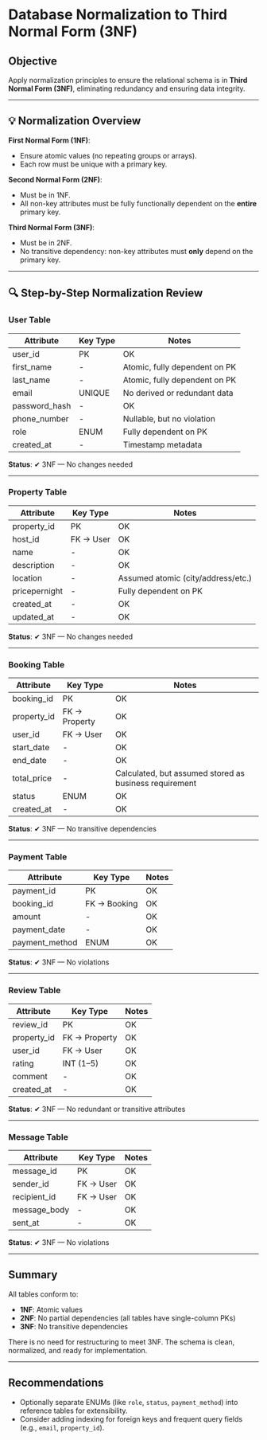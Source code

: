 # Database Normalization to Third Normal Form (3NF)

## Objective
Apply normalization principles to ensure the relational schema is in **Third Normal Form (3NF)**, eliminating redundancy and ensuring data integrity.

---

## 💡 Normalization Overview

**First Normal Form (1NF)**:  
- Ensure atomic values (no repeating groups or arrays).
- Each row must be unique with a primary key.

**Second Normal Form (2NF)**:  
- Must be in 1NF.
- All non-key attributes must be fully functionally dependent on the **entire** primary key.

**Third Normal Form (3NF)**:  
- Must be in 2NF.
- No transitive dependency: non-key attributes must **only** depend on the primary key.

---

## 🔍 Step-by-Step Normalization Review

### User Table

| Attribute         | Key Type | Notes |
|------------------|----------|-------|
| user_id          | PK       | OK    |
| first_name       | -        | Atomic, fully dependent on PK |
| last_name        | -        | Atomic, fully dependent on PK |
| email            | UNIQUE   | No derived or redundant data |
| password_hash    | -        | OK    |
| phone_number     | -        | Nullable, but no violation |
| role             | ENUM     | Fully dependent on PK |
| created_at       | -        | Timestamp metadata |

**Status**: ✔ 3NF — No changes needed

---

### Property Table

| Attribute         | Key Type     | Notes |
|------------------|--------------|-------|
| property_id      | PK           | OK    |
| host_id          | FK → User    | OK    |
| name             | -            | OK    |
| description      | -            | OK    |
| location         | -            | Assumed atomic (city/address/etc.) |
| pricepernight    | -            | Fully dependent on PK |
| created_at       | -            | OK    |
| updated_at       | -            | OK    |

**Status**: ✔ 3NF — No changes needed

---

### Booking Table

| Attribute         | Key Type     | Notes |
|------------------|--------------|-------|
| booking_id       | PK           | OK    |
| property_id      | FK → Property| OK    |
| user_id          | FK → User    | OK    |
| start_date       | -            | OK    |
| end_date         | -            | OK    |
| total_price      | -            | Calculated, but assumed stored as business requirement |
| status           | ENUM         | OK    |
| created_at       | -            | OK    |

**Status**: ✔ 3NF — No transitive dependencies

---

### Payment Table

| Attribute         | Key Type     | Notes |
|------------------|--------------|-------|
| payment_id       | PK           | OK    |
| booking_id       | FK → Booking | OK    |
| amount           | -            | OK    |
| payment_date     | -            | OK    |
| payment_method   | ENUM         | OK    |

**Status**: ✔ 3NF — No violations

---

### Review Table

| Attribute         | Key Type     | Notes |
|------------------|--------------|-------|
| review_id        | PK           | OK    |
| property_id      | FK → Property| OK    |
| user_id          | FK → User    | OK    |
| rating           | INT (1–5)    | OK    |
| comment          | -            | OK    |
| created_at       | -            | OK    |

**Status**: ✔ 3NF — No redundant or transitive attributes

---

### Message Table

| Attribute         | Key Type     | Notes |
|------------------|--------------|-------|
| message_id       | PK           | OK    |
| sender_id        | FK → User    | OK    |
| recipient_id     | FK → User    | OK    |
| message_body     | -            | OK    |
| sent_at          | -            | OK    |

**Status**: ✔ 3NF — No violations

---

## Summary

All tables conform to:
- **1NF**: Atomic values
- **2NF**: No partial dependencies (all tables have single-column PKs)
- **3NF**: No transitive dependencies

There is no need for restructuring to meet 3NF. The schema is clean, normalized, and ready for implementation.

---

## Recommendations

- Optionally separate ENUMs (like `role`, `status`, `payment_method`) into reference tables for extensibility.
- Consider adding indexing for foreign keys and frequent query fields (e.g., `email`, `property_id`).


